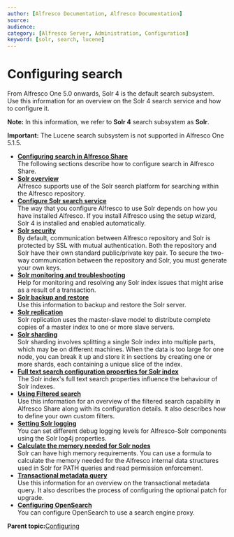 ```yaml
---
author: [Alfresco Documentation, Alfresco Documentation]
source: 
audience: 
category: [Alfresco Server, Administration, Configuration]
keyword: [solr, search, lucene]
---
```


# Configuring search

From Alfresco One 5.0 onwards, Solr 4 is the default search subsystem. Use this information for an overview on the Solr 4 search service and how to configure it.

**Note:** In this information, we refer to **Solr 4** search subsystem as **Solr**.

**Important:** The Lucene search subsystem is not supported in Alfresco One 5.1.5.

-   **[Configuring search in Alfresco Share](../concepts/config_alfresco_share_search.md)**  
 The following sections describe how to configure search in Alfresco Share.
-   **[Solr overview](../concepts/solr-overview.md)**  
Alfresco supports use of the Solr search platform for searching within the Alfresco repository.
-   **[Configure Solr search service](../concepts/configure-solr4.md)**  
The way that you configure Alfresco to use Solr depends on how you have installed Alfresco. If you install Alfresco using the setup wizard, Solr 4 is installed and enabled automatically.
-   **[Solr security](../concepts/solrsecurity-intro.md)**  
By default, communication between Alfresco repository and Solr is protected by SSL with mutual authentication. Both the repository and Solr have their own standard public/private key pair. To secure the two-way communication between the repository and Solr, you must generate your own keys.
-   **[Solr monitoring and troubleshooting](../concepts/solr-monitor-troubleshoot.md)**  
Help for monitoring and resolving any Solr index issues that might arise as a result of a transaction.
-   **[Solr backup and restore](../concepts/solr-backup-recovery.md)**  
Use this information to backup and restore the Solr server.
-   **[Solr replication](../concepts/solr-replication.md)**  
Solr replication uses the master-slave model to distribute complete copies of a master index to one or more slave servers.
-   **[Solr sharding](../concepts/solr-shard-overview.md)**  
Solr sharding involves splitting a single Solr index into multiple parts, which may be on different machines. When the data is too large for one node, you can break it up and store it in sections by creating one or more shards, each containing a unique slice of the index.
-   **[Full text search configuration properties for Solr index](../concepts/search-fts-config.md)**  
The Solr index's full text search properties influence the behaviour of Solr indexes.
-   **[Using Filtered search](../concepts/filtered-search.md)**  
Use this information for an overview of the filtered search capability in Alfresco Share along with its configuration details. It also describes how to define your own custom filters.
-   **[Setting Solr logging](../tasks/set-solr-log4j.md)**  
You can set different debug logging levels for Alfresco-Solr components using the Solr log4j properties.
-   **[Calculate the memory needed for Solr nodes](../concepts/solrnodes-memory.md)**  
Solr can have high memory requirements. You can use a formula to calculate the memory needed for the Alfresco internal data structures used in Solr for PATH queries and read permission enforcement.
-   **[Transactional metadata query](../concepts/intrans-metadata.md)**  
Use this information for an overview on the transactional metadata query. It also describes the process of configuring the optional patch for upgrade.
-   **[Configuring OpenSearch](../tasks/config-opensearch.md)**  
You can configure OpenSearch to use a search engine proxy.

**Parent topic:**[Configuring](../concepts/ch-configuration.md)

